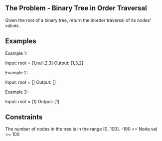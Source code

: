 ## The Problem - Binary Tree in Order Traversal

Given the root of a binary tree, return the inorder traversal of its nodes' values.

 
## Examples


Example 1:


Input: root = [1,null,2,3]
Output: [1,3,2]


Example 2:

Input: root = []
Output: []


Example 3:

Input: root = [1]
Output: [1]
 

## Constraints


The number of nodes in the tree is in the range [0, 100].
-100 <= Node.val <= 100